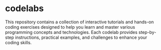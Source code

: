 # codelabs
This repository contains a collection of interactive tutorials and hands-on coding exercises designed to help you learn and master various programming concepts and technologies. Each codelab provides step-by-step instructions, practical examples, and challenges to enhance your coding skills.
